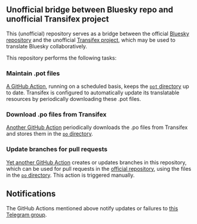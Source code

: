 ## Unofficial bridge between Bluesky repo and unofficial Transifex project

This (unofficial) repository serves as a bridge between the official [Bluesky repository](https://github.com/bluesky-social/social-app) and the unofficial [Transifex project](https://app.transifex.com/mlocati/bluesky-unofficial), which may be used to translate Bluesky collaboratively.

This repository performs the following tasks:

### Maintain .pot files

[A GitHub Action](https://github.com/mlocati/bluesky-social-app/actions/workflows/update-pot-files.yml), running on a scheduled basis, keeps the [`pot` directory](https://github.com/mlocati/bluesky-social-app/tree/transifex-bridge/pot) up to date. Transifex is configured to automatically update its translatable resources by periodically downloading these .pot files.

### Download .po files from Transifex

[Another GitHub Action](https://github.com/mlocati/bluesky-social-app/actions/workflows/download-po-files.yml) periodically downloads the .po files from Transifex and stores them in the [`po` directory](https://github.com/mlocati/bluesky-social-app/tree/transifex-bridge/po).

### Update branches for pull requests

[Yet another GitHub Action](https://github.com/mlocati/bluesky-social-app/actions/workflows/update-pr-branch.yml) creates or updates branches in this repository, which can be used for pull requests in the [official repository](https://github.com/bluesky-social/social-app), using the files in the [`po` directory](https://github.com/mlocati/bluesky-social-app/tree/transifex-bridge/po). This action is triggered manually.

## Notifications

The GitHub Actions mentioned above notify updates or failures to [this Telegram group](https://t.me/ml_bluesky_pot).
